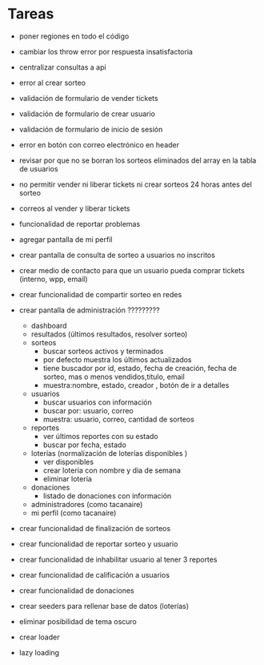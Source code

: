 # Tareas

- poner regiones en todo el código
- cambiar los throw error por respuesta insatisfactoria
- centralizar consultas a api
- error al crear sorteo
- validación de formulario de vender tickets
- validación de formulario de crear usuario
- validación de formulario de inicio de sesión
- error en botón con correo electrónico en header
- revisar por que no se borran los sorteos eliminados del array en la tabla de usuarios
- no permitir vender ni liberar tickets ni crear sorteos 24 horas antes del sorteo
- correos al vender y liberar tickets
- funcionalidad de reportar problemas
- agregar pantalla de mi perfil
- crear pantalla de consulta de sorteo a usuarios no inscritos
- crear medio de contacto para que un usuario pueda comprar tickets (interno, wpp, email)
- crear funcionalidad de compartir sorteo en redes

- crear pantalla de administración ?????????

  - dashboard
  - resultados (últimos resultados, resolver sorteo)
  - sorteos
    - buscar sorteos activos y terminados
    - por defecto muestra los últimos actualizados
    - tiene buscador por id, estado, fecha de creación, fecha de sorteo, mas o menos vendidos,titulo, email
    - muestra:nombre, estado, creador , botón de ir a detalles
  - usuarios
    - buscar usuarios con información
    - buscar por: usuario, correo
    - muestra: usuario, correo, cantidad de sorteos
  - reportes
    - ver últimos reportes con su estado
    - buscar por fecha, estado
  - loterías (normalización de loterías disponibles )
    - ver disponibles
    - crear lotería con nombre y dia de semana
    - eliminar lotería
  - donaciones
    - listado de donaciones con información
  - administradores (como tacanaire)
  - mi perfil (como tacanaire)

- crear funcionalidad de finalización de sorteos
- crear funcionalidad de reportar sorteo y usuario
- crear funcionalidad de inhabilitar usuario al tener 3 reportes
- crear funcionalidad de calificación a usuarios
- crear funcionalidad de donaciones
- crear seeders para rellenar base de datos (loterías)
- eliminar posibilidad de tema oscuro
- crear loader
- lazy loading
